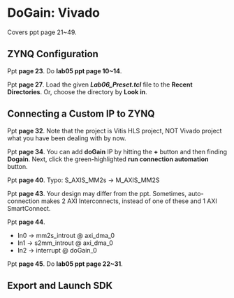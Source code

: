 # DoGain: Vivado

Covers ppt page 21~49.

## ZYNQ Configuration

Ppt **page 23**. Do **lab05 ppt page 10~14**.

Ppt **page 27**. Load the given ***Lab06_Preset.tcl*** file to the **Recent Directories**. Or, choose the directory by **Look in**.

## Connecting a Custom IP to ZYNQ

Ppt **page 32**. Note that the project is Vitis HLS project, NOT Vivado project what you have been dealing with by now.

Ppt **page 34**. You can add **doGain** IP by hitting the **+** button and then finding **Dogain**. Next, click the green-highlighted **run connection automation** button.

Ppt **page 40**. Typo: S_AXIS_MM2s → M_AXIS_MM2S

Ppt **page 43**. Your design may differ from the ppt. Sometimes, auto-connection makes 2 AXI Interconnects, instead of one of these and 1 AXI SmartConnect.

Ppt **page 44**.

- In0 → mm2s_introut @ axi_dma_0
- In1 → s2mm_introut @ axi_dma_0
- In2 → interrupt @ doGain_0

Ppt **page 45**. Do **lab05 ppt page 22~31**.

## Export and Launch SDK